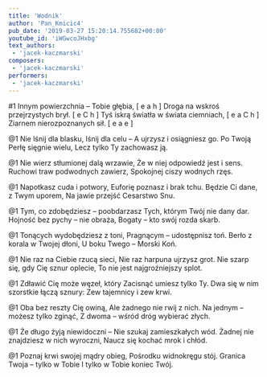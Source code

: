 ```yaml
---
title: 'Wodnik'
author: 'Pan_Kmicic4'
pub_date: '2019-03-27 15:20:14.755682+00:00'
youtube_id: 'iWGwcoJHxbg'
text_authors:
 - 'jacek-kaczmarski'
composers:
 - 'jacek-kaczmarski'
performers:
 - 'jacek-kaczmarski'
---
```


#1
Innym powierzchnia – Tobie głębia, [ e a h ]
Droga na wskroś przejrzystych brył. [ e C h ]
Tyś iskrą światła w świata ciemniach, [ e a C h ]
Ziarnem nierozpoznanych sił. [ e a e ]

@1
Nie lśnij dla blasku, lśnij dla celu –
A ujrzysz i osiągniesz go.
Po Twoją Perłę sięgnie wielu,
Lecz tylko Ty zachowasz ją.

@1
Nie wierz stłumionej dalą wrzawie,
Że w niej odpowiedź jest i sens.
Ruchowi traw podwodnych zawierz,
Spokojnej ciszy wodnych rzęs.

@1
Napotkasz cuda i potwory,
Euforię poznasz i brak tchu.
Będzie Ci dane, z Twym uporem,
Na jawie przejść Cesarstwo Snu.

@1
Tym, co zdobędziesz – poobdarzasz
Tych, którym Twój nie dany dar.
Hojność bez pychy – nie obraża,
Bogaty – kto swój rozda skarb.

@1
Tonących wydobędziesz z toni,
Pragnącym – udostępnisz toń.
Berło z korala w Twojej dłoni,
U boku Twego – Morski Koń.

@1
Nie raz na Ciebie rzucą sieci,
Nie raz harpuna ujrzysz grot.
Nie szarp się, gdy Cię sznur oplecie,
To nie jest najgroźniejszy splot.

@1
Zdławić Cię może węzeł, który
Zacisnąć umiesz tylko Ty.
Dwa się w nim szorstkie łączą sznury:
Zew tajemnicy i zew krwi.

@1
Oba bez reszty Cię owiną,
Ale żadnego nie rwij z nich.
Na jednym – możesz tylko zginąć,
Z dwoma – wśród dróg wybierać złych.

@1
Że długo żyją niewidoczni –
Nie szukaj zamieszkałych wód.
Żadnej nie znajdziesz w nich wyroczni,
Naucz się kochać mrok i chłód.

@1
Poznaj krwi swojej mądry obieg,
Pośrodku widnokręgu stój.
Granica Twoja – tylko w Tobie
I tylko w Tobie koniec Twój.